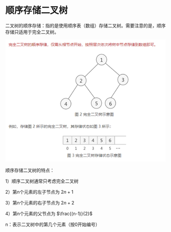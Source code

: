 # 顺序存储二叉树

二叉树的顺序存储：指的是使用顺序表（数组）存储二叉树。需要注意的是，顺序存储只适用于完全二叉树。

![](.././doc/14.png)

顺序存储二叉树的特点：

 1）顺序二叉树通常只考虑完全二叉树

 2）第n个元素的左子节点为 $2n+1$

 3）第n个元素的右子节点为 $2n+2$

 4）第n个元素的父节点为 $\frac{(n-1)}{2}$

 n：表示二叉树中的第几个元素（按0开始编号）

